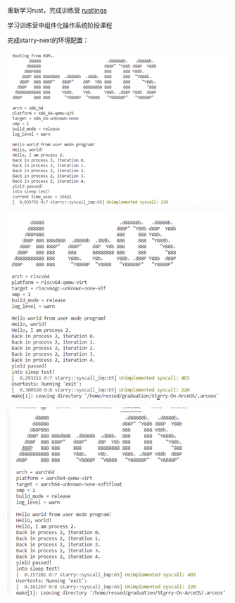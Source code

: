 重新学习rust，完成训练营 [rustlings](https://github.com/LearningOS/rust-rustlings-2024-autumn-Ressed)

学习训练营中组件化操作系统阶段课程

完成starry-next的环境配置：

![](<../../assets/Week1 (12.09)/image.png>)

![](<../../assets/Week1 (12.09)/image-1.png>)

![](<../../assets/Week1 (12.09)/image-2.png>)